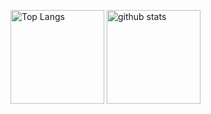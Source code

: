 <p align="left"> 
  <img alt="Top Langs" height="150px" src="https://github-readme-stats.vercel.app/api?username=HIROMU522&count_private=true" />
  <img alt="github stats" height="150px" src="https://github-readme-stats.vercel.app/api/top-langs/?username=HIROMU522" />
</p>
